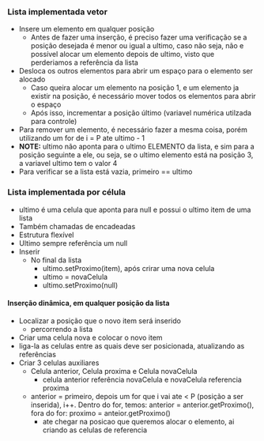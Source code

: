 ### Lista implementada vetor
- Insere um elemento em qualquer posição
	- Antes de fazer uma inserção, é preciso fazer uma verificação se a posição desejada é menor ou igual a ultimo, caso não seja, não e possível alocar um elemento depois de ultimo, visto que perderiamos a referência da lista
- Desloca os outros elementos para abrir um espaço para o elemento ser alocado
	- Caso queira alocar um elemento na posição 1, e um elemento ja existir na posição, é necessário mover todos os elementos para abrir o espaço
	- Após isso, incrementar a posição último (variavel numérica utilzada para controle)
- Para remover um elemento, é necessário fazer a mesma coisa, porém utilizando um for de i = P ate ultimo - 1
- **NOTE:** ultimo não aponta para o ultimo ELEMENTO da lista, e sim para a posição seguinte a ele, ou seja, se o ultimo elemento está na posição 3, a variavel ultimo tem o valor 4
- Para verificar se a lista está vazia, primeiro == ultimo
### Lista implementada por célula
- ultimo é uma celula que aponta para null e possui o ultimo item de uma lista
- Também chamadas de encadeadas
- Estrutura flexível
- Ultimo sempre referência um null
- Inserir
	- No final da lista
		- ultimo.setProximo(item), após crirar uma nova celula
		- ultimo = novaCelula
		- ultimo.setProximo(null)
#### Inserção dinâmica, em qualquer posição da lista
- Localizar a posição que o novo item será inserido
	- percorrendo a lista
- Criar uma celula nova e colocar o novo item
- liga-la as celulas entre as quais deve ser posicionada, atualizando as referências
- Criar 3 celulas auxiliares
	- Celula anterior, Celula proxima e Celula novaCelula
		- celula anterior referência novaCelula e novaCelula referencia proxima
	- anterior = primeiro, depois um for que i vai ate < P (posição a ser inserida), i++. Dentro do for, temos: anterior = anterior.getProximo(), fora do for: proximo = anteior.getProximo()
		- ate chegar na posicao que queremos alocar o elemento, ai criando as celulas de referencia